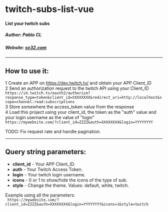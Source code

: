 # twitch-subs-list-vue
#### List your twitch subs

##### Author: Pablo CL
##### Website: [se32.com](http://www.se32.com)
***

## How to use it:

1 Create an APP on https://dev.twitch.tv/ and obtain your APP Client_ID  
2 Send an authorization request to the twitch API using your Client_ID  
` https://id.twitch.tv/oauth2/authorize?response_type=token&client_id=XXXXXXXX&redirect_uri=http://localhost&scope=channel:read:subscriptions `  
3 Store somewhere the access_token value from the response  
4 Load this project using your client_id, the token as the "auth" value and your login username as the value of "login"  
` https://mywebsite.com/?client_id=ZZZZ&auth=XXXXXXXX&login=YYYYYYYY `  

TODO: Fix request rate and handle pagination.

***
## Query string parameters:
*  **client_id** - Your APP Client_ID.
*  **auth** - Your Twitch Access Token.
*  **login** - Your twitch login username.
*  **icons** - 0 or 1 to show/hide the icons of the type of sub.
*  **style** - Change the theme. Values: default, white, twitch.

Example using all the parameters:  
` https://mywebsite.com/?client_id=ZZZZ&auth=XXXXXXXX&login=YYYYYYYY&icons=1&style=twitch`
